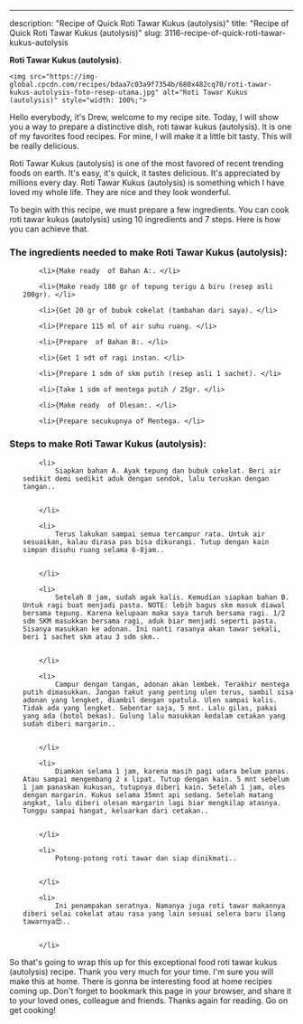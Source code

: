 ---
description: "Recipe of Quick Roti Tawar Kukus (autolysis)"
title: "Recipe of Quick Roti Tawar Kukus (autolysis)"
slug: 3116-recipe-of-quick-roti-tawar-kukus-autolysis

<p>
	<strong>Roti Tawar Kukus (autolysis)</strong>. 
	
</p>
<p>
	
	<img src="https://img-global.cpcdn.com/recipes/bdaa7c03a9f7354b/680x482cq70/roti-tawar-kukus-autolysis-foto-resep-utama.jpg" alt="Roti Tawar Kukus (autolysis)" style="width: 100%;">
	
	
</p>
<p>
	Hello everybody, it's Drew, welcome to my recipe site. Today, I will show you a way to prepare a distinctive dish, roti tawar kukus (autolysis). It is one of my favorites food recipes. For mine, I will make it a little bit tasty. This will be really delicious.
</p>
	
<p>
	
</p>
<p>
	Roti Tawar Kukus (autolysis) is one of the most favored of recent trending foods on earth. It's easy, it's quick, it tastes delicious. It's appreciated by millions every day. Roti Tawar Kukus (autolysis) is something which I have loved my whole life. They are nice and they look wonderful.
</p>

<p>
To begin with this recipe, we must prepare a few ingredients. You can cook roti tawar kukus (autolysis) using 10 ingredients and 7 steps. Here is how you can achieve that.
</p>

<h3>The ingredients needed to make Roti Tawar Kukus (autolysis):</h3>

<ol>
	
		<li>{Make ready  of Bahan A:. </li>
	
		<li>{Make ready 180 gr of tepung terigu ∆ biru (resep asli 200gr). </li>
	
		<li>{Get 20 gr of bubuk cokelat (tambahan dari saya). </li>
	
		<li>{Prepare 115 ml of air suhu ruang. </li>
	
		<li>{Prepare  of Bahan B:. </li>
	
		<li>{Get 1 sdt of ragi instan. </li>
	
		<li>{Prepare 1 sdm of skm putih (resep asli 1 sachet). </li>
	
		<li>{Take 1 sdm of mentega putih / 25gr. </li>
	
		<li>{Make ready  of Olesan:. </li>
	
		<li>{Prepare secukupnya of Mentega. </li>
	
</ol>
<p>
	
</p>

<h3>Steps to make Roti Tawar Kukus (autolysis):</h3>

<ol>
	
		<li>
			Siapkan bahan A. Ayak tepung dan bubuk cokelat. Beri air sedikit demi sedikit aduk dengan sendok, lalu teruskan dengan tangan..
			
			
		</li>
	
		<li>
			Terus lakukan sampai semua tercampur rata. Untuk air sesuaikan, kalau dirasa pas bisa dikurangi. Tutup dengan kain simpan disuhu ruang selama 6-8jam..
			
			
		</li>
	
		<li>
			Setelah 8 jam, sudah agak kalis. Kemudian siapkan bahan B. Untuk ragi buat menjadi pasta. NOTE: lebih bagus skm masuk diawal bersama tepung. Karena kelupaan maka saya taruh bersama ragi. 1/2 sdm SKM masukkan bersama ragi, aduk biar menjadi seperti pasta. Sisanya masukkan ke adonan. Ini nanti rasanya akan tawar sekali, beri 1 sachet skm atau 3 sdm skm..
			
			
		</li>
	
		<li>
			Campur dengan tangan, adonan akan lembek. Terakhir mentega putih dimasukkan. Jangan takut yang penting ulen terus, sambil sisa adonan yang lengket, diambil dengan spatula. Ulen sampai kalis. Tidak ada yang lengket. Sebentar saja, 5 mnt. Lalu gilas, pakai yang ada (botol bekas). Gulung lalu masukkan kedalam cetakan yang sudah diberi margarin..
			
			
		</li>
	
		<li>
			Diamkan selama 1 jam, karena masih pagi udara belum panas. Atau sampai mengembang 2 x lipat. Tutup dengan kain. 5 mnt sebelum 1 jam panaskan kukusan, tutupnya diberi kain. Setelah 1 jam, oles dengan margarin. Kukus selama 35mnt api sedang. Setelah matang angkat, lalu diberi olesan margarin lagi biar mengkilap atasnya. Tunggu sampai hangat, keluarkan dari cetakan..
			
			
		</li>
	
		<li>
			Potong-potong roti tawar dan siap dinikmati..
			
			
		</li>
	
		<li>
			Ini penampakan seratnya. Namanya juga roti tawar makannya diberi selai cokelat atau rasa yang lain sesuai selera baru ilang tawarnya😍..
			
			
		</li>
	
</ol>

<p>
	
</p>

<p>
	So that's going to wrap this up for this exceptional food roti tawar kukus (autolysis) recipe. Thank you very much for your time. I'm sure you will make this at home. There is gonna be interesting food at home recipes coming up. Don't forget to bookmark this page in your browser, and share it to your loved ones, colleague and friends. Thanks again for reading. Go on get cooking!
</p>

